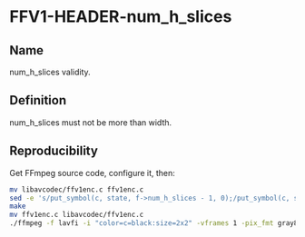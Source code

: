 # FFV1-HEADER-num_h_slices

## Name

num_h_slices validity.

## Definition

num_h_slices must not be more than width. 

## Reproducibility

Get FFmpeg source code, configure it, then:
 
```sh
mv libavcodec/ffv1enc.c ffv1enc.c
sed -e 's/put_symbol(c, state, f->num_h_slices - 1, 0);/put_symbol(c, state, f->avctx->width, 0);/g' ffv1enc.c > libavcodec/ffv1enc.c
make
mv ffv1enc.c libavcodec/ffv1enc.c
./ffmpeg -f lavfi -i "color=c=black:size=2x2" -vframes 1 -pix_fmt gray8 -write_crc32 0 -c:v ffv1 -level 3 -slices 1 FFV1-HEADER-num_h_slices_MS_v3.mkv
```


